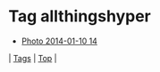 <!--
title: Tag allthingshyper
date: 2020-06-28T15:26:59.330Z
tags:
-->
# Tag allthingshyper

 * [Photo 2014-01-10 14](72869095338.md)

| [Tags](tags.md) | [Top](index.md) |
